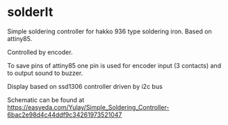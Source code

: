 # solderIt
Simple soldering controller for hakko 936 type soldering iron. Based on attiny85.

Controlled by encoder.

To save pins of attiny85 one pin is used for encoder input (3 contacts) and to output sound to buzzer.

Display based on ssd1306 controller driven by i2c bus

Schematic can be found at https://easyeda.com/Yulay/Simple_Soldering_Controller-6bac2e98d4c44ddf9c34261973521047 
